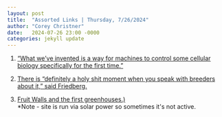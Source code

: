 ```yaml
---
layout: post
title:  "Assorted Links | Thursday, 7/26/2024"
author: "Corey Christner"
date:   2024-07-26 23:00 -0000
categories: jekyll update
---
```


1. [“What we’ve invented is a way for machines to control some cellular biology specifically for the first time.”](https://agfundernews.com/optogenetics-startup-prolific-machines-raises-55m-series-b1-uses-light-to-control-virtually-any-cell-function-in-any-cell-type)

2. [There is “definitely a holy shit moment when you speak with breeders about it,” said Friedberg.](https://agfundernews.com/armed-with-100m-in-funding-dave-friedberg-unveils-boosted-breeding-tech-at-ohalo-in-holy-shit-moment-for-crop-breeders)

3. [Fruit Walls and the first greenhouses.)](https://solar.lowtechmagazine.com/2015/12/fruit-walls-urban-farming-in-the-1600s/)  
*Note - site is run via solar power so sometimes it's not active.
